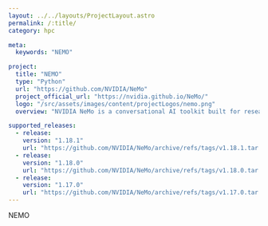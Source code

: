 ```yaml
---
layout: ../../layouts/ProjectLayout.astro
permalink: /:title/
category: hpc

meta:
  keywords: "NEMO"

project:
  title: "NEMO"
  type: "Python"
  url: "https://github.com/NVIDIA/NeMo"
  project_official_url: "https://nvidia.github.io/NeMo/"
  logo: "/src/assets/images/content/projectLogos/nemo.png"
  overview: "NVIDIA NeMo is a conversational AI toolkit built for researchers working on automatic speech recognition (ASR), text-to-speech synthesis (TTS), large language models (LLMs), and natural language processing (NLP). The primary objective of NeMo is to help researchers from industry and academia to reuse prior work (code and pretrained models) and make it easier to create new conversational AI models."

supported_releases:
  - release:
    version: "1.18.1"
    url: "https://github.com/NVIDIA/NeMo/archive/refs/tags/v1.18.1.tar.gz"
  - release:
    version: "1.18.0"
    url: "https://github.com/NVIDIA/NeMo/archive/refs/tags/v1.18.0.tar.gz"
  - release:
    version: "1.17.0"
    url: "https://github.com/NVIDIA/NeMo/archive/refs/tags/v1.17.0.tar.gz"
---
```


<p>NEMO</p>
